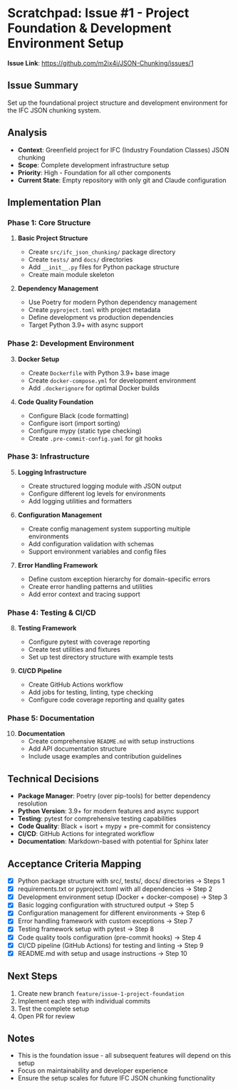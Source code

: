 # Scratchpad: Issue #1 - Project Foundation & Development Environment Setup

**Issue Link**: https://github.com/m2ix4i/JSON-Chunking/issues/1

## Issue Summary
Set up the foundational project structure and development environment for the IFC JSON chunking system.

## Analysis
- **Context**: Greenfield project for IFC (Industry Foundation Classes) JSON chunking
- **Scope**: Complete development infrastructure setup
- **Priority**: High - Foundation for all other components
- **Current State**: Empty repository with only git and Claude configuration

## Implementation Plan

### Phase 1: Core Structure
1. **Basic Project Structure**
   - Create `src/ifc_json_chunking/` package directory
   - Create `tests/` and `docs/` directories  
   - Add `__init__.py` files for Python package structure
   - Create main module skeleton

2. **Dependency Management**
   - Use Poetry for modern Python dependency management
   - Create `pyproject.toml` with project metadata
   - Define development vs production dependencies
   - Target Python 3.9+ with async support

### Phase 2: Development Environment
3. **Docker Setup**
   - Create `Dockerfile` with Python 3.9+ base image
   - Create `docker-compose.yml` for development environment
   - Add `.dockerignore` for optimal Docker builds

4. **Code Quality Foundation**
   - Configure Black (code formatting)
   - Configure isort (import sorting)  
   - Configure mypy (static type checking)
   - Create `.pre-commit-config.yaml` for git hooks

### Phase 3: Infrastructure
5. **Logging Infrastructure**
   - Create structured logging module with JSON output
   - Configure different log levels for environments
   - Add logging utilities and formatters

6. **Configuration Management**
   - Create config management system supporting multiple environments
   - Add configuration validation with schemas
   - Support environment variables and config files

7. **Error Handling Framework**
   - Define custom exception hierarchy for domain-specific errors
   - Create error handling patterns and utilities
   - Add error context and tracing support

### Phase 4: Testing & CI/CD
8. **Testing Framework**
   - Configure pytest with coverage reporting
   - Create test utilities and fixtures
   - Set up test directory structure with example tests

9. **CI/CD Pipeline**
   - Create GitHub Actions workflow
   - Add jobs for testing, linting, type checking
   - Configure code coverage reporting and quality gates

### Phase 5: Documentation
10. **Documentation**
    - Create comprehensive `README.md` with setup instructions
    - Add API documentation structure
    - Include usage examples and contribution guidelines

## Technical Decisions
- **Package Manager**: Poetry (over pip-tools) for better dependency resolution
- **Python Version**: 3.9+ for modern features and async support
- **Testing**: pytest for comprehensive testing capabilities
- **Code Quality**: Black + isort + mypy + pre-commit for consistency
- **CI/CD**: GitHub Actions for integrated workflow
- **Documentation**: Markdown-based with potential for Sphinx later

## Acceptance Criteria Mapping
- [x] Python package structure with src/, tests/, docs/ directories → Steps 1
- [x] requirements.txt or pyproject.toml with all dependencies → Step 2  
- [x] Development environment setup (Docker + docker-compose) → Step 3
- [x] Basic logging configuration with structured output → Step 5
- [x] Configuration management for different environments → Step 6
- [x] Error handling framework with custom exceptions → Step 7
- [x] Testing framework setup with pytest → Step 8
- [x] Code quality tools configuration (pre-commit hooks) → Step 4
- [x] CI/CD pipeline (GitHub Actions) for testing and linting → Step 9
- [x] README.md with setup and usage instructions → Step 10

## Next Steps
1. Create new branch `feature/issue-1-project-foundation`  
2. Implement each step with individual commits
3. Test the complete setup
4. Open PR for review

## Notes
- This is the foundation issue - all subsequent features will depend on this setup
- Focus on maintainability and developer experience
- Ensure the setup scales for future IFC JSON chunking functionality